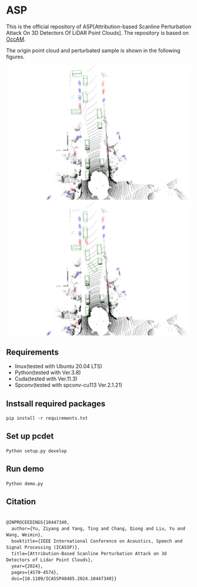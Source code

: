 # ASP

This is the official repository of ASP[Attribution-based Scanline Perturbation Attack On 3D Detectors Of LiDAR Point Clouds]. The repository is based on [OccAM](https://github.com/dschinagl/occam).

The origin point cloud and perturbated sample is shown in the following figures.
<center class="half">
<img src="figs/before_corrupt.png" width=500/><img src="figs/after_corrupt.png" width=500/>
</center>

##  Requirements

* linux(tested with Ubuntu 20.04 LTS)
* Python(tested with Ver.3.8)
* Cuda(tested with Ver.11.3)
* Spconv(tested with spconv-cu113 Ver.2.1.21)

## Instsall required packages
<code>pip install -r requirements.txt </code>

## Set up pcdet
<code>Python setup.py develop </code>

## Run demo
<code>Python demo.py </code>

## Citation
<code>
@INPROCEEDINGS{10447340,
  author={Yu, Ziyang and Yang, Ting and Chang, Qiong and Liu, Yu and Wang, Weimin},
  booktitle={IEEE International Conference on Acoustics, Speech and Signal Processing (ICASSP)}, 
  title={Attribution-Based Scanline Perturbation Attack on 3d Detectors of Lidar Point Clouds}, 
  year={2024},
  pages={4570-4574},
  doi={10.1109/ICASSP48485.2024.10447340}}
</code>




